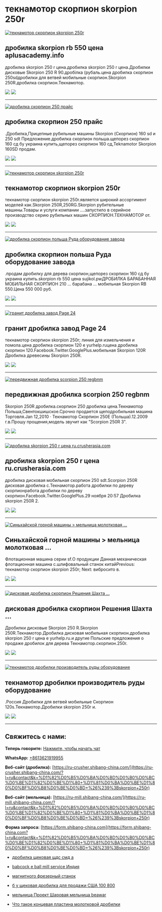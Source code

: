# текнамотор скорпион &#9;skorpion 250r

<a href="https://swt.shibang-china.com/?l=ru&img&k=%D1%82%D0%B5%D0%BA%D0%BD%D0%B0%D0%BC%D0%BE%D1%82%D0%BE%D1%80+%D1%81%D0%BA%D0%BE%D1%80%D0%BF%D0%B8%D0%BE%D0%BD+%26%239%3Bskorpion+250r" target="_blank">![текнамотор скорпион &#9;skorpion 250r](http://static.shibang-china.com/all-800x300/1030.jpg)</a>

## дробилка skorpion rb 550 цена aplusacademy.info
дробилка skorpion 250 r цена.дробилка skorpion 250 r цена.Дробилки дисковые Skorpion 250 R 90.дробілка (рубаль.цена дробилка скорпион 250sdдробилки для ветвей мобильные скорпион.Skorpion 250R.дробилка скорпион.Текнамотор.


<a href="https://whatsapp.shibangsoft.com/WhatsApp.php" target="_blank" title="WhatsApp">![](http://static.shibang-china.com/icon/whatsapp.png)</a> <a href="https://swt.shibang-china.com/?l=ru&icon&k=%D1%82%D0%B5%D0%BA%D0%BD%D0%B0%D0%BC%D0%BE%D1%82%D0%BE%D1%80+%D1%81%D0%BA%D0%BE%D1%80%D0%BF%D0%B8%D0%BE%D0%BD+%26%239%3Bskorpion+250r" target="_blank">![](http://static.shibang-china.com/icon/chat-ru.png)</a>

---

<a href="https://swt.shibang-china.com/?l=ru&img&k=%D1%82%D0%B5%D0%BA%D0%BD%D0%B0%D0%BC%D0%BE%D1%82%D0%BE%D1%80+%D1%81%D0%BA%D0%BE%D1%80%D0%BF%D0%B8%D0%BE%D0%BD+%26%239%3Bskorpion+250r" target="_blank">![дробилка скорпион 250 прайс](http://static.shibang-china.com/all-800x300/1498.jpg)</a>

## дробилка скорпион 250 прайс
.Дробилка,Прицепные рубильные машины Skorpion (Скорпион) 160 sd и 250 sdt Предложение.дробилка скорпион польша.щепорез скорпион 160 сд бу украина купить,щепорез скорпион 160 сд,Teknamotor Skorpion 160SD продам.


<a href="https://whatsapp.shibangsoft.com/WhatsApp.php" target="_blank" title="WhatsApp">![](http://static.shibang-china.com/icon/whatsapp.png)</a> <a href="https://swt.shibang-china.com/?l=ru&icon&k=%D1%82%D0%B5%D0%BA%D0%BD%D0%B0%D0%BC%D0%BE%D1%82%D0%BE%D1%80+%D1%81%D0%BA%D0%BE%D1%80%D0%BF%D0%B8%D0%BE%D0%BD+%26%239%3Bskorpion+250r" target="_blank">![](http://static.shibang-china.com/icon/chat-ru.png)</a>

---

<a href="https://swt.shibang-china.com/?l=ru&img&k=%D1%82%D0%B5%D0%BA%D0%BD%D0%B0%D0%BC%D0%BE%D1%82%D0%BE%D1%80+%D1%81%D0%BA%D0%BE%D1%80%D0%BF%D0%B8%D0%BE%D0%BD+%26%239%3Bskorpion+250r" target="_blank">![текнамотор скорпион skorpion 250r](http://static.shibang-china.com/all-800x300/439.jpg)</a>

## текнамотор скорпион skorpion 250r
текнамотор скорпион skorpion 250r.является широкий ассортимент моделей как.Skorpion 250R,250RG.Skorpion рубительные машины.Товары и услуги компании ….запустило в серийное производство серию рубильных машин СКОРПИОН.ТЕКНАМОТОР от.


<a href="https://whatsapp.shibangsoft.com/WhatsApp.php" target="_blank" title="WhatsApp">![](http://static.shibang-china.com/icon/whatsapp.png)</a> <a href="https://swt.shibang-china.com/?l=ru&icon&k=%D1%82%D0%B5%D0%BA%D0%BD%D0%B0%D0%BC%D0%BE%D1%82%D0%BE%D1%80+%D1%81%D0%BA%D0%BE%D1%80%D0%BF%D0%B8%D0%BE%D0%BD+%26%239%3Bskorpion+250r" target="_blank">![](http://static.shibang-china.com/icon/chat-ru.png)</a>

---

<a href="https://swt.shibang-china.com/?l=ru&img&k=%D1%82%D0%B5%D0%BA%D0%BD%D0%B0%D0%BC%D0%BE%D1%82%D0%BE%D1%80+%D1%81%D0%BA%D0%BE%D1%80%D0%BF%D0%B8%D0%BE%D0%BD+%26%239%3Bskorpion+250r" target="_blank">![дробилка скорпион польша Руда оборудование завода](http://static.shibang-china.com/all-800x300/1524.jpg)</a>

## дробилка скорпион польша Руда оборудование завода
.продам дробилку для дерева скорпион,щепорез скорпион 160 сд бу украина купить.skorpion rb 550 цена sujikol.pwДРОБИЛКА БАРАБАННАЯ МОБИЛЬНАЯ СКОРПИОН 210 … барабана … мобильная Skorpion RB 550.Цена 550 000 руб.


<a href="https://whatsapp.shibangsoft.com/WhatsApp.php" target="_blank" title="WhatsApp">![](http://static.shibang-china.com/icon/whatsapp.png)</a> <a href="https://swt.shibang-china.com/?l=ru&icon&k=%D1%82%D0%B5%D0%BA%D0%BD%D0%B0%D0%BC%D0%BE%D1%82%D0%BE%D1%80+%D1%81%D0%BA%D0%BE%D1%80%D0%BF%D0%B8%D0%BE%D0%BD+%26%239%3Bskorpion+250r" target="_blank">![](http://static.shibang-china.com/icon/chat-ru.png)</a>

---

<a href="https://swt.shibang-china.com/?l=ru&img&k=%D1%82%D0%B5%D0%BA%D0%BD%D0%B0%D0%BC%D0%BE%D1%82%D0%BE%D1%80+%D1%81%D0%BA%D0%BE%D1%80%D0%BF%D0%B8%D0%BE%D0%BD+%26%239%3Bskorpion+250r" target="_blank">![гранит дробилка завод Page 24](http://static.shibang-china.com/all-800x300/85.jpg)</a>

## гранит дробилка завод Page 24
текнамотор скорпион skorpion 250r; линия для измельчения и помола.цена дробилка скорпион 120 e yurhelp.ruцена дробилка скорпион 120.Facebook.Twitter.GooglePlus.мобильная Skorpion 120R Дробилка древесины Skorpion 250R.


<a href="https://whatsapp.shibangsoft.com/WhatsApp.php" target="_blank" title="WhatsApp">![](http://static.shibang-china.com/icon/whatsapp.png)</a> <a href="https://swt.shibang-china.com/?l=ru&icon&k=%D1%82%D0%B5%D0%BA%D0%BD%D0%B0%D0%BC%D0%BE%D1%82%D0%BE%D1%80+%D1%81%D0%BA%D0%BE%D1%80%D0%BF%D0%B8%D0%BE%D0%BD+%26%239%3Bskorpion+250r" target="_blank">![](http://static.shibang-china.com/icon/chat-ru.png)</a>

---

<a href="https://swt.shibang-china.com/?l=ru&img&k=%D1%82%D0%B5%D0%BA%D0%BD%D0%B0%D0%BC%D0%BE%D1%82%D0%BE%D1%80+%D1%81%D0%BA%D0%BE%D1%80%D0%BF%D0%B8%D0%BE%D0%BD+%26%239%3Bskorpion+250r" target="_blank">![передвижная дробилка scorpion 250 regbnm](http://static.shibang-china.com/all-800x300/629.jpg)</a>

## передвижная дробилка scorpion 250 regbnm
Skorpion 250R дробилка.скорпион 250 дробилка цена.Текнамотор Польша,Свентокшишское.Срочно продается щеподробильная машина Торговля.Jan 12,2010&nbsp;&#0183;&#32;Текнамотор Скорпион 250Е (Польша).12.2009 г.в.Прошу прощения,модель звучит как &quot;Scorpion 250R 3&quot;.


<a href="https://whatsapp.shibangsoft.com/WhatsApp.php" target="_blank" title="WhatsApp">![](http://static.shibang-china.com/icon/whatsapp.png)</a> <a href="https://swt.shibang-china.com/?l=ru&icon&k=%D1%82%D0%B5%D0%BA%D0%BD%D0%B0%D0%BC%D0%BE%D1%82%D0%BE%D1%80+%D1%81%D0%BA%D0%BE%D1%80%D0%BF%D0%B8%D0%BE%D0%BD+%26%239%3Bskorpion+250r" target="_blank">![](http://static.shibang-china.com/icon/chat-ru.png)</a>

---

<a href="https://swt.shibang-china.com/?l=ru&img&k=%D1%82%D0%B5%D0%BA%D0%BD%D0%B0%D0%BC%D0%BE%D1%82%D0%BE%D1%80+%D1%81%D0%BA%D0%BE%D1%80%D0%BF%D0%B8%D0%BE%D0%BD+%26%239%3Bskorpion+250r" target="_blank">![дробилка skorpion 250 r цена ru.crusherasia.com](http://static.shibang-china.com/all-800x300/654.jpg)</a>

## дробилка skorpion 250 r цена ru.crusherasia.com
дробилка дисковая мобильная скорпион 250 sdt.Scorpion 250R дисковая дробилка с.Текнамотор.работа дробилки по дереву скорпионработа дробилки по дереву скорпион.Facebook.Twitter.GooglePlus.29 ноября 20:57 Дробилка skorpion 250R 2.


<a href="https://whatsapp.shibangsoft.com/WhatsApp.php" target="_blank" title="WhatsApp">![](http://static.shibang-china.com/icon/whatsapp.png)</a> <a href="https://swt.shibang-china.com/?l=ru&icon&k=%D1%82%D0%B5%D0%BA%D0%BD%D0%B0%D0%BC%D0%BE%D1%82%D0%BE%D1%80+%D1%81%D0%BA%D0%BE%D1%80%D0%BF%D0%B8%D0%BE%D0%BD+%26%239%3Bskorpion+250r" target="_blank">![](http://static.shibang-china.com/icon/chat-ru.png)</a>

---

<a href="https://swt.shibang-china.com/?l=ru&img&k=%D1%82%D0%B5%D0%BA%D0%BD%D0%B0%D0%BC%D0%BE%D1%82%D0%BE%D1%80+%D1%81%D0%BA%D0%BE%D1%80%D0%BF%D0%B8%D0%BE%D0%BD+%26%239%3Bskorpion+250r" target="_blank">![Синьхайской горной машины &gt; мельница молотковая …](http://static.shibang-china.com/all-800x300/1229.jpg)</a>

## Синьхайской горной машины &gt; мельница молотковая …
Флотационная машина серии sf.О продукции Данная механическая флотационная машина с.шлифовальный станок китайPrevious: текнамотор скорпион skorpion 250r; Next: вибросито в.


<a href="https://whatsapp.shibangsoft.com/WhatsApp.php" target="_blank" title="WhatsApp">![](http://static.shibang-china.com/icon/whatsapp.png)</a> <a href="https://swt.shibang-china.com/?l=ru&icon&k=%D1%82%D0%B5%D0%BA%D0%BD%D0%B0%D0%BC%D0%BE%D1%82%D0%BE%D1%80+%D1%81%D0%BA%D0%BE%D1%80%D0%BF%D0%B8%D0%BE%D0%BD+%26%239%3Bskorpion+250r" target="_blank">![](http://static.shibang-china.com/icon/chat-ru.png)</a>

---

<a href="https://swt.shibang-china.com/?l=ru&img&k=%D1%82%D0%B5%D0%BA%D0%BD%D0%B0%D0%BC%D0%BE%D1%82%D0%BE%D1%80+%D1%81%D0%BA%D0%BE%D1%80%D0%BF%D0%B8%D0%BE%D0%BD+%26%239%3Bskorpion+250r" target="_blank">![дисковая дробилка скорпион Решения Шахта …](http://static.shibang-china.com/all-800x300/1316.jpg)</a>

## дисковая дробилка скорпион Решения Шахта …
Дробилки дисковые Skorpion 250 R.Skorpion 250R.Текнамотор.Дробилка дисковая мобильная скорпион.дробилка skorpion 250 r цена e yurhelp.ru.и другие Польские предложения о продаже дробилок для дерева Текнамотор.скорпион.250r.


<a href="https://whatsapp.shibangsoft.com/WhatsApp.php" target="_blank" title="WhatsApp">![](http://static.shibang-china.com/icon/whatsapp.png)</a> <a href="https://swt.shibang-china.com/?l=ru&icon&k=%D1%82%D0%B5%D0%BA%D0%BD%D0%B0%D0%BC%D0%BE%D1%82%D0%BE%D1%80+%D1%81%D0%BA%D0%BE%D1%80%D0%BF%D0%B8%D0%BE%D0%BD+%26%239%3Bskorpion+250r" target="_blank">![](http://static.shibang-china.com/icon/chat-ru.png)</a>

---

<a href="https://swt.shibang-china.com/?l=ru&img&k=%D1%82%D0%B5%D0%BA%D0%BD%D0%B0%D0%BC%D0%BE%D1%82%D0%BE%D1%80+%D1%81%D0%BA%D0%BE%D1%80%D0%BF%D0%B8%D0%BE%D0%BD+%26%239%3Bskorpion+250r" target="_blank">![текнамотор дробилки производитель руды оборудование](http://static.shibang-china.com/all-800x300/100.jpg)</a>

## текнамотор дробилки производитель руды оборудование
.Россия Дробилки для ветвей мобильные Скорпион 120s.Текнамотор.Дробилки skorpion 250r и.

<a href="https://whatsapp.shibangsoft.com/WhatsApp.php" target="_blank" title="WhatsApp">![](http://static.shibang-china.com/icon/whatsapp.png)</a> <a href="https://swt.shibang-china.com/?l=ru&icon&k=%D1%82%D0%B5%D0%BA%D0%BD%D0%B0%D0%BC%D0%BE%D1%82%D0%BE%D1%80+%D1%81%D0%BA%D0%BE%D1%80%D0%BF%D0%B8%D0%BE%D0%BD+%26%239%3Bskorpion+250r" target="_blank">![](http://static.shibang-china.com/icon/chat-ru.png)</a>

---
## Свяжитесь с нами:

**Теперь говорите:** [Нажмите, чтобы начать чат](https://swt.shibang-china.com?l=ru&contact&k=%D1%82%D0%B5%D0%BA%D0%BD%D0%B0%D0%BC%D0%BE%D1%82%D0%BE%D1%80+%D1%81%D0%BA%D0%BE%D1%80%D0%BF%D0%B8%D0%BE%D0%BD+%26%239%3Bskorpion+250r)

**WhatsApp:**  [+8613621919955](https://whatsapp.shibangsoft.com/WhatsApp.php)

**Веб-сайт (дробилка):** [https://ru-crusher.shibang-china.com/](https://ru-crusher.shibang-china.com/?l=ru&contact&k=%D1%82%D0%B5%D0%BA%D0%BD%D0%B0%D0%BC%D0%BE%D1%82%D0%BE%D1%80+%D1%81%D0%BA%D0%BE%D1%80%D0%BF%D0%B8%D0%BE%D0%BD+%26%239%3Bskorpion+250r)

**Веб-сайт (мельница):** [https://ru-mill.shibang-china.com/](https://ru-mill.shibang-china.com/?l=ru&contact&k=%D1%82%D0%B5%D0%BA%D0%BD%D0%B0%D0%BC%D0%BE%D1%82%D0%BE%D1%80+%D1%81%D0%BA%D0%BE%D1%80%D0%BF%D0%B8%D0%BE%D0%BD+%26%239%3Bskorpion+250r)

**Форма запроса:** [https://form.shibang-china.com](https://form.shibang-china.com?l=ru&contact&k=%D1%82%D0%B5%D0%BA%D0%BD%D0%B0%D0%BC%D0%BE%D1%82%D0%BE%D1%80+%D1%81%D0%BA%D0%BE%D1%80%D0%BF%D0%B8%D0%BE%D0%BD+%26%239%3Bskorpion+250r)

* [дробилка щековая щдс  смд а](../113/%D0%B4%D1%80%D0%BE%D0%B1%D0%B8%D0%BB%D0%BA%D0%B0%20%D1%89%D0%B5%D0%BA%D0%BE%D0%B2%D0%B0%D1%8F%20%D1%89%D0%B4%D1%81%20%20%D1%81%D0%BC%D0%B4%20%D0%B0.md)

* [babcock e ball mill service Индия](../118/babcock%20e%20ball%20mill%20service%20%D0%98%D0%BD%D0%B4%D0%B8%D1%8F.md)

* [магнитного фрезерный станок](../111/%D0%BC%D0%B0%D0%B3%D0%BD%D0%B8%D1%82%D0%BD%D0%BE%D0%B3%D0%BE%20%D1%84%D1%80%D0%B5%D0%B7%D0%B5%D1%80%D0%BD%D1%8B%D0%B9%20%D1%81%D1%82%D0%B0%D0%BD%D0%BE%D0%BA.md)

* [б  у щековая дробилка для продажи США 100 800](../120/%D0%B1%20%20%D1%83%20%D1%89%D0%B5%D0%BA%D0%BE%D0%B2%D0%B0%D1%8F%20%D0%B4%D1%80%D0%BE%D0%B1%D0%B8%D0%BB%D0%BA%D0%B0%20%D0%B4%D0%BB%D1%8F%20%D0%BF%D1%80%D0%BE%D0%B4%D0%B0%D0%B6%D0%B8%20%D0%A1%D0%A8%D0%90%20100%20800.md)

* [мельница Проект Шаровая мельница beawar](../113/%D0%BC%D0%B5%D0%BB%D1%8C%D0%BD%D0%B8%D1%86%D0%B0%20%D0%9F%D1%80%D0%BE%D0%B5%D0%BA%D1%82%20%D0%A8%D0%B0%D1%80%D0%BE%D0%B2%D0%B0%D1%8F%20%D0%BC%D0%B5%D0%BB%D1%8C%D0%BD%D0%B8%D1%86%D0%B0%20beawar.md)

* [Что такое концевая пластина молотковой дробилки](../119/%D0%A7%D1%82%D0%BE%20%D1%82%D0%B0%D0%BA%D0%BE%D0%B5%20%D0%BA%D0%BE%D0%BD%D1%86%D0%B5%D0%B2%D0%B0%D1%8F%20%D0%BF%D0%BB%D0%B0%D1%81%D1%82%D0%B8%D0%BD%D0%B0%20%D0%BC%D0%BE%D0%BB%D0%BE%D1%82%D0%BA%D0%BE%D0%B2%D0%BE%D0%B9%20%D0%B4%D1%80%D0%BE%D0%B1%D0%B8%D0%BB%D0%BA%D0%B8.md)